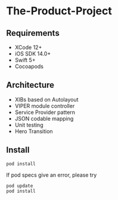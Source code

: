 # The-Product-Project

## Requirements
- XCode 12+
- iOS SDK 14.0+
- Swift 5+
- Cocoapods

## Architecture
- XIBs based on Autolayout
- VIPER module controller
- Service Provider pattern
- JSON codable mapping
- Unit testing
- Hero Transition

## Install
```
pod install
```
If pod specs give an error, please try
```
pod update
pod install
```
